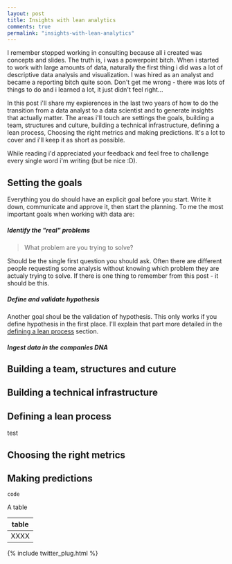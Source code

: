 ```yaml
---
layout: post
title: Insights with lean analytics
comments: true
permalink: "insights-with-lean-analytics"
---
```


I remember stopped working in consulting because all i created was concepts and slides. The truth is, i was a powerpoint bitch.
When i started to work with large amounts of data, naturally the first thing i did was a lot of descriptive data analysis and visualization. I was hired as an analyst and became a reporting bitch quite soon. Don't get me wrong - there was lots of things to do and i learned a lot, it just didn't feel right...

In this post i'll share my expierences in the last two years of how to do the transition from a data analyst to a data scientist and to generate insights that actually matter. The areas i'll touch are settings the goals, building a team, structures and culture, building a technical infrastructure, defining a lean process, Choosing the right metrics and making predictions. It's a lot to cover and i'll keep it as short as possible.

While reading i'd appreciated your feedback and feel free to challenge every single word i'm writing (but be nice :D).

## Setting the goals

Everything you do should have an explicit goal before you start. Write it down, communicate and approve it, then start the planning. To me the most important goals when working with data are:

##### Identify the "real" problems

> What problem are you trying to solve?

Should be the single first question you should ask. Often there are different people requesting some analysis without knowing which problem they are actualy trying to solve. If there is one thing to remember from this post - it should be this.

##### Define and validate hypothesis

Another goal shoul be the validation of hypothesis. This only works if you define hypothesis in the first place. I'll explain that part more detailed in the [defining a lean process](#defining-a-lean-process) section.

##### Ingest data in the companies DNA

## Building a team, structures and cuture

## Building a technical infrastructure

## Defining a lean process

test

## Choosing the right metrics

## Making predictions




```
code
```

A table

| table |
| --------- |
|      XXXX |

{% include twitter_plug.html %}
